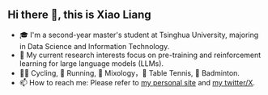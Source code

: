 ## Hi there 👋, this is Xiao Liang

- 🎓 I'm a second-year master's student at Tsinghua University, majoring in Data Science and Information Technology.
- 🔭 My current research interests focus on pre-training and reinforcement learning for large language models (LLMs).
- 🚴‍♂️ Cycling, 🏃 Running, 🍷 Mixology，🏓 Table Tennis, 🏸 Badminton.
- 📫 How to reach me: Please refer to [my personal site](https://mastervito.github.io/) and [my twitter/X](https://x.com/MasterVito0601).

